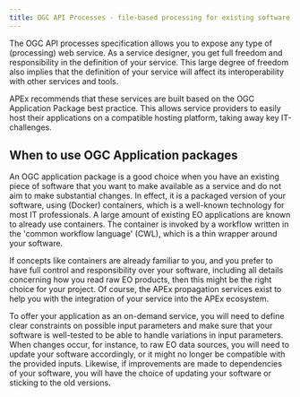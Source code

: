 ```yaml
---
title: OGC API Processes - file-based processing for existing software
---
```


The OGC API processes specification allows you to expose any type of (processing) web service. As a service
designer, you get full freedom and responsibility in the definition of your service.
This large degree of freedom also implies that the definition of your service will affect its interoperability with other services and tools.

APEx recommends that these services are built based on the OGC Application Package best practice. This allows service providers
to easily host their applications on a compatible hosting platform, taking away key IT-challenges.

## When to use OGC Application packages

An OGC application package is a good choice when you have an existing piece of software that you want to make available as a service
and do not aim to make substantial changes. In effect, it is a packaged version of your software, using (Docker) containers, which
is a well-known technology for most IT professionals. A large amount of existing EO applications are known to
already use containers. The container is invoked by a workflow written in the 'common workflow language' (CWL), which is
a thin wrapper around your software.

If concepts like containers are already familiar to you, and you prefer to have full control and responsibility over your software,
including all details concerning how you read raw EO products, then this might be the right choice for your project.
Of course, the APEx propagation services exist to help you with the integration of your service into the APEx ecosystem.

To offer your application as an on-demand service, you will need to define clear constraints on possible input parameters
and make sure that your software is well-tested to be able to handle variations in input parameters. When changes occur, for
instance, to raw EO data sources, you will need to update your software accordingly, or it might no longer be compatible with the provided inputs.
Likewise, if improvements are made to dependencies of your software, you will have the choice of updating your software or
sticking to the old versions.
